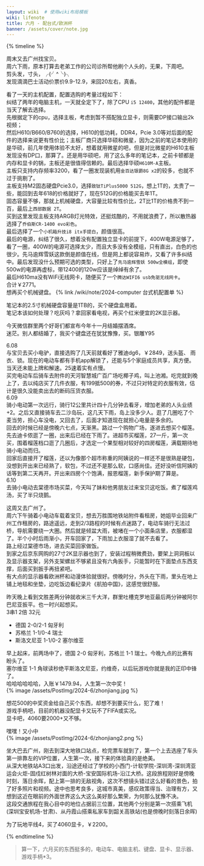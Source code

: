```yaml
---
layout: wiki  # 使用wiki布局模板
wiki: lifenote
title: 六月 - 配台式/欧洲杯
banner: /assets/cover/note.jpg
---
```

{% timeline %}

<!-- node 2024.6.01-6.02 -->
周末又去广州找宝贝。  
周六下雨，原本打算去老弟工作的公司诊所帮他刷个人头的，无果，下周吧。  
剪头发，寸头，╭(╯^╰)╮  
发现滴滴巴士活动价票价9.9-12.9，来回20左右，真香。

<!-- node 2024.6.03 -->
看了一天的主机配置，配置选购的考量过程如下：  
纠结了两年的电脑主机，一天就全定下了，除了CPU `i5 12400`，其他的配件都是当天了解去选择。  
先根据定下的cpu，选择主板，考虑到暂不搭配独立显卡，则需要DP接口输出2k视频；  
然后H610/B660/B760的选择，H610的低功耗，DDR4，Pcie 3.0等对后面的配件的选择来说更有性价比；主板厂商只选择华硕和微星，因为之前的笔记本使用的是华硕，前几年使用体验不太好，想着就用微星的吧，但是对比微星的H610主板发现没有DP口，那算了。还是用华硕吧，用了这么多年的笔记本，之前卡顿都是内存和显卡的锅，主板还是很值得信赖的。最后选择华硕`H610M-A`主板。  
主板只支持内存频率3200，看了一圈发现装机用`金百达银爵8G x2`的较多，也就不过于挑剔了。  
主板支持M2固态硬盘Pcie3.0，选择`致钛TiPlus5000 512G`，想上1T的，太贵了一些，能回到去年618的价格就好了，现在512G的价格能买去年1T。  
固态容量不够，那就上机械硬盘，大容量比较有性价比，2T比1T的价格贵不到一百，最后上`西部数据 2T`。  
买到这里发现主板支持ARGB灯光特效，还挺炫酷的，不用就浪费了，所以散热器选择了`乔伯斯CR-1400 evo彩色`。  
最后选择了一个`小机箱升技i8 itx手提白`，颜值很高。  
最后的电源，纠结了很久，想着没有配置独立显卡的前提下，400W电源足够了，看了一圈，400W的电源可选择太少，而且大多没有全模组，只有直出，白色的也很少。先马逾辉雪妖这款倒是颜值在线，但是网上都说容易炸，又看了许多纠结中。最后发现没什么预期可选的类型，只好上了`先马逾辉雪妖 500w全模组`，即使500w的电源再虚标，带12400的120w应该是绰绰有余了。  
最后H610ma没有WiFi无线网卡，随便买了一个`腾达WIFI6 usb免驱无线网卡`。  
合计￥2771。    
想再买个机械键盘。
{% link /wiki/note/2024-computer 台式机配置单 %}

<!-- node 2024.6.04 -->
笔记本的2.5寸机械硬盘容量是1TB的，买个硬盘盒用着。  
笔记本该如何处理？吃灰吗？拿回家看电视，再买个红米便宜的2K显示器。

<!-- node 2024.6.05 -->
今天微信群里两个好哥们都宣布今年十一月结婚摆酒席。  
迷茫。别人都结婚了，我买个键盘还在犹犹豫豫，买。银雕Y95 

<!-- node 2024.6.08-6.10 -->
6.08  
与宝贝去买小电驴，直接选购了几天前就看好了雅迪dg6，￥2849，送头盔、 雨衣、锁。现在的电动车都有手机app解锁了，还能与5个家庭成员共享，真方便。当天还未能上牌和解速。25速着实有点慢。  
买完电动车后骑车去附件的天河智慧城广百广场吃椰子鸡，叫上池湘。吃完就到晚上了，去以纯店买了几件衣服，有199抵500的券，不过只对特定的衣服有效，估计是很久没能卖出去的断码压货衣服。  
6.09  
骑小电动第一次远行，骑行12公里共计四十几分钟去看牙，增加老弟的人头业绩+2。之后又直接骑车去二沙岛玩，这几天下雨，岛上没多少人。逛了几圈吃了个麦当劳，担心车没电，又回去了，后面才知道现在就担心电量是多余的。  
回去的时候已经是傍晚六七点，天渐黑。路过一个购物广场，遂进去想买个榴莲。先去迪卡侬逛了一圈，出来后已经在下雨了。进超市买榴莲，27一斤，第一次买，围着榴莲档口逛了几圈后，才选定一个果型相对较好的四房榴莲，满载期待地骑小电动而归。  
回家后直接开了榴莲，还以为像那个超市称重的阿姨说的一样还不是很熟是硬包，没想到开出来已经熟了，软包，不过还不是那么软，口感尚佳。还好没听信阿姨的话等到第二天再开。开出来四房个个饱满，报恩榴莲，新手保护期了算是。  
6.10    
去骑小电动去棠德市场买菜，今天叫了妹和他男朋友过来宝贝这吃饭。煮了榴莲鸡汤，买了半只烧鹅。 

<!-- node 2024.6.15-6.16 -->
这周又去广州了。  
周六下午骑着小电动车载着宝贝，想去万胜围地铁站附件看租房，她姐毕业回来广州工作租房的，路途遥远，走到2/3路程的时候有点迷路了，电动车骑行无法过桥，导航需要绕一大圈。然后就是倾盆大雨，被堵在一个小面条店里，衣服都湿了。半个小时后雨渐小，开车回家了，下雨加上衣服湿了就不去看了。  
路上经过棠德市场，进去买菜回家做饭。  
到家之后京东网购的27寸2K显示器也到了，安装过程稍微费劲，要架上洞洞板以及显示器支架，另外支架螺丝不够紧且没有六角扳手，只能暂时在下面垫点东西支撑，后面买到扳手再扭紧吧。  
有大点的显示器看欧洲杯和动漫体验就很好。傍晚时分，外头在下雨，里头在地上铺上地毯和坐垫，边吃饭边看纪录片《航拍中国》，这感觉很舒服。 

<!-- node 2024.6.20 欧洲杯豪赌 -->
昨天晚上看到文胜差两分钟就收米三千大洋，群里吐槽克罗地亚最后两分钟被阿尔巴尼亚扳平。也一时兴起想买。  
3串1  2倍  32元  
- 德国 2-0/2-1 匈牙利
- 苏格兰 1-1/0-4 瑞士
- 斯洛文尼亚 1-1/0-2 塞尔维亚  
  
早上起床，前两场中了，德国 2-0 匈牙利，苏格兰 1-1 瑞士。今晚九点的比赛有盼头了。  
塞尔维亚 1-1 角球读秒绝平斯洛文尼亚，约维奇，以后玩游戏你就是我的正印中锋了。  
哈哈哈哈哈哈，入账￥1479.94，人生第一次中奖！  
{% image /assets/PostImg/2024-6/zhonjiang.jpg  %}

<!-- node 2024.6.24 -->
想花500的中奖资金给自己买个东西，却想不到要买什么，犯了难！  
游戏手柄吧，目前的机器没配显卡又玩不了FIFA或实况。  
显卡吧，4060要2000+又不够。

<!-- node 2024.6.25 -->
嘿嘿！又小中  
{% image /assets/PostImg/2024-6/zhonjiang2.png  %}

<!-- node 2024.6.29 -->
坐大巴去广州，刚去到深大地铁口站点，检完票车就到了，第一个上去选座了车头第一排靠左的VIP位置，人生第一次，接下来的体验真的是绝美。  
从深大地铁站A3口出发，沿途还经过了学校的小西门-计软学院-深圳湾-深圳湾亚运会火炬-固戍红树林对面的大桥-宝安国际机场-沿江大桥。这段旅程刚好是傍晚时刻，落日余晖，配上第一排的无敌视角，这次不想镜头错过这么好看的景色，拍了好多照片和视频。途中也思考良多，这城市真美，感叹政策得当、治理有方，又想到这近在眼前的外面世界这么大这么美好那么繁荣，为何那么犹豫不决。  
这段交通旅程在我心目中的地位占据前三位置，其他两个分别是第一次搭乘飞机(深圳宝安机场-甘肃)、从丹霞山搭乘私家车到韶关高铁站(也是傍晚时刻落日余晖) 

<!-- node 2024.6.30 -->
为了玩地平线4，买了4060显卡，￥2200。

{% endtimeline %}

> 算一下，六月买的东西挺多的，电动车、电脑主机、键盘、显卡、显示器、游戏手柄*3。


